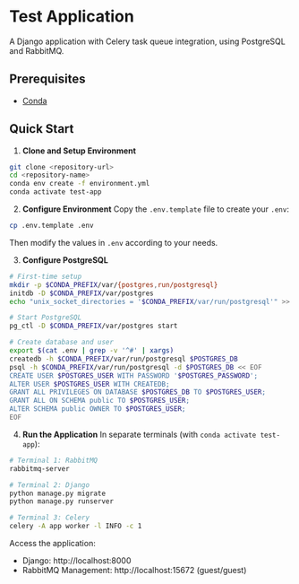# Test Application

A Django application with Celery task queue integration, using PostgreSQL and RabbitMQ.

## Prerequisites
- [Conda](https://docs.conda.io/en/latest/)

## Quick Start

1. **Clone and Setup Environment**
```bash
git clone <repository-url>
cd <repository-name>
conda env create -f environment.yml
conda activate test-app
```

2. **Configure Environment**
Copy the `.env.template` file to create your `.env`:
```bash
cp .env.template .env
```
Then modify the values in `.env` according to your needs.

3. **Configure PostgreSQL**
```bash
# First-time setup
mkdir -p $CONDA_PREFIX/var/{postgres,run/postgresql}
initdb -D $CONDA_PREFIX/var/postgres
echo "unix_socket_directories = '$CONDA_PREFIX/var/run/postgresql'" >> $CONDA_PREFIX/var/postgres/postgresql.conf

# Start PostgreSQL
pg_ctl -D $CONDA_PREFIX/var/postgres start

# Create database and user
export $(cat .env | grep -v '^#' | xargs)
createdb -h $CONDA_PREFIX/var/run/postgresql $POSTGRES_DB
psql -h $CONDA_PREFIX/var/run/postgresql -d $POSTGRES_DB << EOF
CREATE USER $POSTGRES_USER WITH PASSWORD '$POSTGRES_PASSWORD';
ALTER USER $POSTGRES_USER WITH CREATEDB;
GRANT ALL PRIVILEGES ON DATABASE $POSTGRES_DB TO $POSTGRES_USER;
GRANT ALL ON SCHEMA public TO $POSTGRES_USER;
ALTER SCHEMA public OWNER TO $POSTGRES_USER;
EOF
```


4. **Run the Application**
In separate terminals (with `conda activate test-app`):
```bash
# Terminal 1: RabbitMQ
rabbitmq-server

# Terminal 2: Django
python manage.py migrate
python manage.py runserver

# Terminal 3: Celery
celery -A app worker -l INFO -c 1
```

Access the application:
- Django: http://localhost:8000
- RabbitMQ Management: http://localhost:15672 (guest/guest)